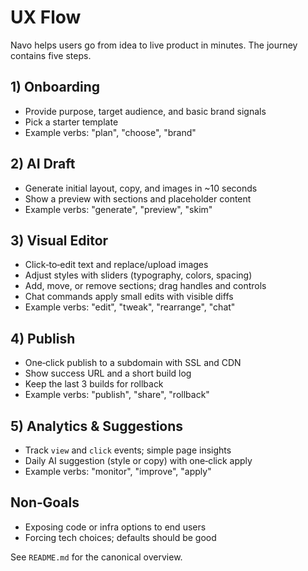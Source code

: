 # UX Flow

Navo helps users go from idea to live product in minutes. The journey contains five steps.

## 1) Onboarding

- Provide purpose, target audience, and basic brand signals
- Pick a starter template
- Example verbs: "plan", "choose", "brand"

## 2) AI Draft

- Generate initial layout, copy, and images in ~10 seconds
- Show a preview with sections and placeholder content
- Example verbs: "generate", "preview", "skim"

## 3) Visual Editor

- Click‑to‑edit text and replace/upload images
- Adjust styles with sliders (typography, colors, spacing)
- Add, move, or remove sections; drag handles and controls
- Chat commands apply small edits with visible diffs
- Example verbs: "edit", "tweak", "rearrange", "chat"

## 4) Publish

- One‑click publish to a subdomain with SSL and CDN
- Show success URL and a short build log
- Keep the last 3 builds for rollback
- Example verbs: "publish", "share", "rollback"

## 5) Analytics & Suggestions

- Track `view` and `click` events; simple page insights
- Daily AI suggestion (style or copy) with one‑click apply
- Example verbs: "monitor", "improve", "apply"

## Non‑Goals

- Exposing code or infra options to end users
- Forcing tech choices; defaults should be good

See `README.md` for the canonical overview.
